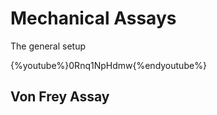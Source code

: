 # Mechanical Assays

The general setup

  
{%youtube%}0Rnq1NpHdmw{%endyoutube%}

## Von Frey Assay



